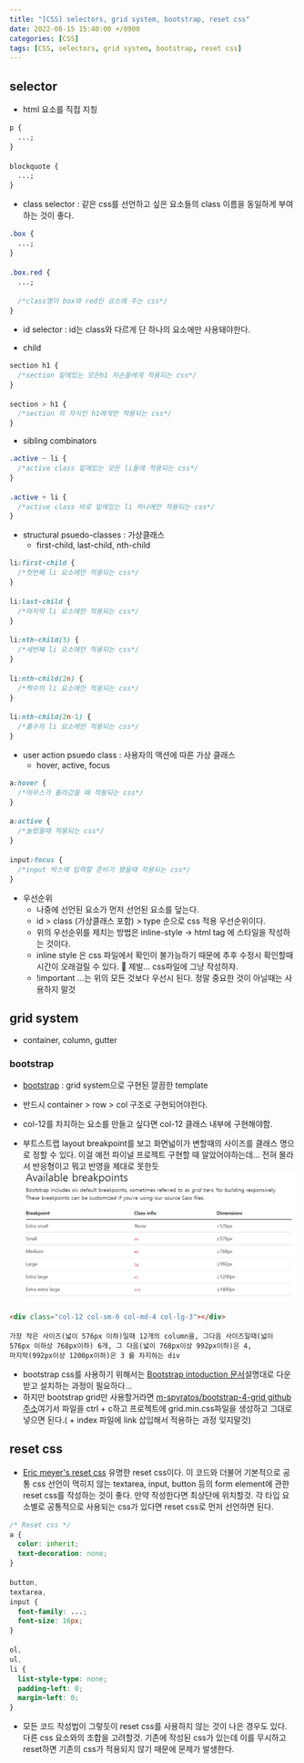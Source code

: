 ```yaml
---
title: "[CSS] selectors, grid system, bootstrap, reset css"
date: 2022-08-15 15:40:00 +/0900
categories: [CSS]
tags: [CSS, selectors, grid system, bootstrap, reset css]
---
```


## selector

- html 요소를 직접 지칭

```css
p {
  ...;
}

blockquote {
  ...;
}
```

- class selector : 같은 css를 선언하고 싶은 요소들의 class 이름을 동일하게 부여하는 것이 좋다.

```css
.box {
  ...;
}

.box.red {
  ...;

  /*class명이 box와 red인 요소에 주는 css*/
}
```

- id selector : id는 class와 다르게 단 하나의 요소에만 사용돼야한다.

- child

```css
section h1 {
  /*section 밑에있는 모든h1 자손들에게 적용되는 css*/
}

section > h1 {
  /*section 의 자식인 h1에게만 적용되는 css*/
}
```

- sibling combinators

```css
.active ~ li {
  /*active class 밑에있는 모든 li들에 적용되는 css*/
}

.active + li {
  /*active class 바로 밑에있는 li 하나에만 적용되는 css*/
}
```

- structural psuedo-classes : 가상클래스
  - first-child, last-child, nth-child

```css
li:first-child {
  /*첫번째 li 요소에만 적용되는 css*/
}

li:last-child {
  /*마지막 li 요소에만 적용되는 css*/
}

li:nth-child(3) {
  /*세번째 li 요소에만 적용되는 css*/
}

li:nth-child(2n) {
  /*짝수의 li 요소에만 적용되는 css*/
}

li:nth-child(2n-1) {
  /*홀수의 li 요소에만 적용되는 css*/
}
```

- user action psuedo class : 사용자의 액션에 따른 가상 클래스
  - hover, active, focus

```css
a:hover {
  /*마우스가 올라갔을 때 적용되는 css*/
}

a:active {
  /*눌렀을때 적용되는 css*/
}

input:focus {
  /*input 박스에 입력할 준비가 됐을때 적용되는 css*/
}
```

- 우선순위
  - 나중에 선언된 요소가 먼저 선언된 요소를 덮는다.
  - id > class (가상클래스 포함) > type 순으로 css 적용 우선순위이다.
  - 위의 우선순위를 제치는 방법은 inline-style -> html tag 에 스타일을 작성하는 것이다.
  - inline style 은 css 파일에서 확인이 불가능하기 때문에 추후 수정시 확인할때 시간이 오래걸릴 수 있다. 🙏 제발... css파일에 그냥 작성하자.
  - !important ...는 위의 모든 것보다 우선시 된다. 정말 중요한 것이 아닐때는 사용하지 말것

## grid system

- container, column, gutter

### bootstrap

- [bootstrap](https://getbootstrap.com/) : grid system으로 구현된 깔끔한 template

- 반드시 container > row > col 구조로 구현되어야한다.
- col-12를 차지하는 요소를 만들고 싶다면 col-12 클래스 내부에 구현해야함.
- 부트스트랩 layout breakpoint를 보고 화면넓이가 변할때의 사이즈를 클래스 명으로 정할 수 있다. 이걸 예전 파이널 프로젝트 구현할 때 알았어야하는데... 전혀 몰라서 반응형이고 뭐고 반영을 제대로 못한듯
  ![bootstrap layout breakpoint](/assets/img/bootstrap-layout.png)

```html
<div class="col-12 col-sm-6 col-md-4 col-lg-3"></div>

가장 작은 사이즈(넓이 576px 이하)일때 12개의 column을, 그다음 사이즈일때(넓이
576px 이하상 768px이하) 6개, 그 다음(넓이 768px이상 992px이하)은 4,
마지막(992px이상 1200px이하)은 3 를 차지하는 div
```

- bootstrap css를 사용하기 위해서는 [Bootstrap intoduction 문서](https://getbootstrap.com/docs/5.2/getting-started/introduction/)설명대로 다운받고 설치하는 과정이 필요하다...
- 하지만 bootstrap grid만 사용할거라면 [m-spyratos/bootstrap-4-grid github 주소](https://github.com/m-spyratos/bootstrap-4-grid/blob/master/css/grid.min.css)여기서 파일을 ctrl + c하고 프로젝트에 grid.min.css파일을 생성하고 그대로 넣으면 된다.( + index 파일에 link 삽입해서 적용하는 과정 잊지말것)

## reset css

- [Eric meyer's reset css](https://cssdeck.com/blog/scripts/eric-meyer-reset-css/) 유명한 reset css이다. 이 코드와 더불어 기본적으로 공통 css 선언이 먹히지 않는 textarea, input, button 등의 form element에 관한 reset css를 작성하는 것이 좋다. 만약 작성한다면 최상단에 위치할것. 각 타입 요소별로 공통적으로 사용되는 css가 있다면 reset css로 먼저 선언하면 된다.

```css
/* Reset css */
a {
  color: inherit;
  text-decoration: none;
}

button,
textarea,
input {
  font-family: ...;
  font-size: 16px;
}

ol,
ul,
li {
  list-style-type: none;
  padding-left: 0;
  margin-left: 0;
}
```

- 모든 코드 작성법이 그렇듯이 reset css를 사용하지 않는 것이 나은 경우도 있다. 다른 css 요소와의 조합을 고려할것. 기존에 작성된 css가 있는데 이를 무시하고 reset하면 기존의 css가 적용되지 않기 때문에 문제가 발생한다.
